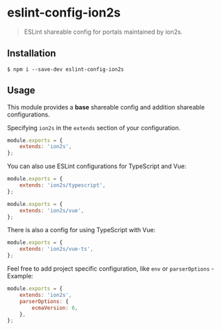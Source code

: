 eslint-config-ion2s
===================

> ESLint shareable config for portals maintained by ion2s.


## Installation

```
$ npm i --save-dev eslint-config-ion2s
```


## Usage

This module provides a __base__ shareable config and addition shareable configurations.

Specifying `ion2s` in the `extends` section of your configuration.
```js
module.exports = {
    extends: 'ion2s',
};
```

You can also use ESLint configurations for TypeScript and Vue:
```js
module.exports = {
    extends: 'ion2s/typescript',
};
```

```js
module.exports = {
    extends: 'ion2s/vue',
};
```

There is also a config for using TypeScript with Vue:

```js
module.exports = {
    extends: 'ion2s/vue-ts',
};
```

Feel free to add project specific configuration, like `env` or `parserOptions` - Example:
```js
module.exports = {
    extends: 'ion2s',
    parserOptions: {
        ecmaVersion: 6,
    },
};

```
